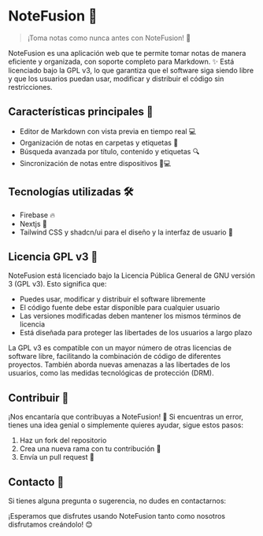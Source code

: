 # NoteFusion 📝

> ¡Toma notas como nunca antes con NoteFusion! 🚀

NoteFusion es una aplicación web que te permite tomar notas de manera eficiente y organizada, con soporte completo para Markdown. ✨ Está licenciado bajo la GPL v3, lo que garantiza que el software siga siendo libre y que los usuarios puedan usar, modificar y distribuir el código sin restricciones.

## Características principales 🌟

- Editor de Markdown con vista previa en tiempo real 💻
- Organización de notas en carpetas y etiquetas 📁
- Búsqueda avanzada por título, contenido y etiquetas 🔍
- Sincronización de notas entre dispositivos 📱💻

## Tecnologías utilizadas 🛠️

- Firebase 🔥
- Nextjs 🚀
- Tailwind CSS y shadcn/ui para el diseño y la interfaz de usuario 🎨

## Licencia GPL v3 📄

NoteFusion está licenciado bajo la Licencia Pública General de GNU versión 3 (GPL v3). Esto significa que:

- Puedes usar, modificar y distribuir el software libremente
- El código fuente debe estar disponible para cualquier usuario
- Las versiones modificadas deben mantener los mismos términos de licencia
- Está diseñada para proteger las libertades de los usuarios a largo plazo

La GPL v3 es compatible con un mayor número de otras licencias de software libre, facilitando la combinación de código de diferentes proyectos. También aborda nuevas amenazas a las libertades de los usuarios, como las medidas tecnológicas de protección (DRM).

## Contribuir 🤝

¡Nos encantaría que contribuyas a NoteFusion! 💖 Si encuentras un error, tienes una idea genial o simplemente quieres ayudar, sigue estos pasos:

1. Haz un fork del repositorio
2. Crea una nueva rama con tu contribución 🌿
3. Envía un pull request 🚀

## Contacto 📧

Si tienes alguna pregunta o sugerencia, no dudes en contactarnos:

¡Esperamos que disfrutes usando NoteFusion tanto como nosotros disfrutamos creándolo! 😊

